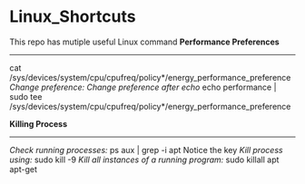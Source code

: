 # Linux_Shortcuts
This repo has mutiple useful Linux command
**Performance Preferences**
____________________________________________________
cat /sys/devices/system/cpu/cpufreq/policy*/energy_performance_preference
*Change preference: Change preference after echo* echo performance | sudo tee /sys/devices/system/cpu/cpufreq/policy*/energy_performance_preference

**Killing Process**
_____________________________________________________
*Check running processes:* ps aux | grep -i apt
Notice the key
*Kill process using:* sudo kill -9 <process id>
*Kill all instances of a running program:* sudo killall apt apt-get

